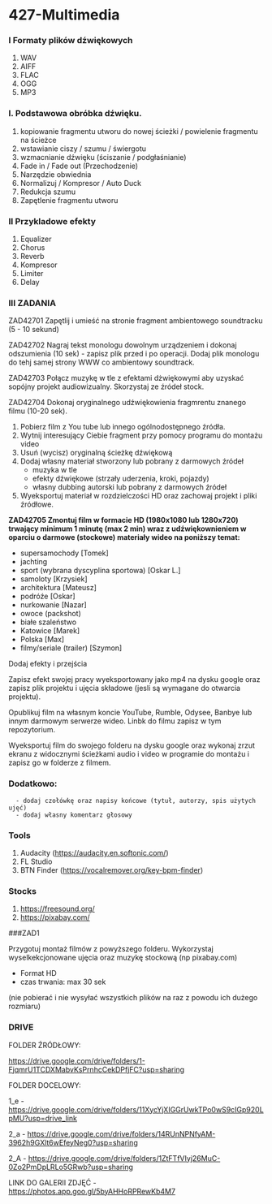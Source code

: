 # 427-Multimedia

### I Formaty plików dźwiękowych

1. WAV
2. AIFF
3. FLAC
4. OGG
5. MP3

### I. Podstawowa obróbka dźwięku.

1. kopiowanie fragmentu utworu do nowej ścieżki / powielenie fragmentu na ścieżce
2. wstawianie ciszy / szumu / świergotu
3. wzmacnianie dźwięku (ściszanie / podgłaśnianie)
4. Fade in / Fade out (Przechodzenie)
5. Narzędzie obwiednia
6. Normalizuj / Kompresor / Auto Duck
7. Redukcja szumu
8. Zapętlenie fragmentu utworu

### II Przykladowe efekty

1. Equalizer
2. Chorus
3. Reverb
4. Kompresor
5. Limiter
6. Delay


### III ZADANIA

ZAD42701
Zapętlij i umieść na stronie fragment ambientowego soundtracku (5 - 10 sekund)

ZAD42702
Nagraj tekst monologu dowolnym urządzeniem i dokonaj odszumienia (10 sek) - zapisz plik przed i po operacji. Dodaj plik monologu do tehj samej strony WWW co ambientowy soundtrack.

ZAD42703
Połącz muzykę w tle z efektami dżwiękowymi aby uzyskać sopójny projekt audiowizualny. Skorzystaj ze źródeł stock.

ZAD42704
Dokonaj oryginalnego udźwiękowienia fragmrentu znanego filmu (10-20 sek). 
1. Pobierz film z You tube lub innego ogólnodostępnego źródła.
2. Wytnij interesujący Ciebie fragment przy pomocy programu do montażu video
3. Usuń (wycisz) oryginalną ścieżkę dźwiękową
4. Dodaj własny materiał stworzony lub pobrany z darmowych źródeł
   - muzyka w tle
   - efekty dźwiękowe (strzały uderzenia, kroki, pojazdy)
   - własny dubbing autorski lub pobrany z darmowych źródeł
5. Wyeksportuj materiał w rozdzielczości HD oraz zachowaj projekt i pliki źródłowe.

<b>ZAD42705
Zmontuj film w formacie HD (1980x1080 lub 1280x720) trwający minimum 1 minutę (max 2 min) wraz z udźwiękownieniem w oparciu o darmowe (stockowe) materiały wideo na poniższy temat:</b>
   - supersamochody [Tomek]
   - jachting
   - sport (wybrana dyscyplina sportowa) [Oskar L.]
   - samoloty [Krzysiek]
   - architektura [Mateusz]
   - podróźe [Oskar]
   - nurkowanie [Nazar]
   - owoce (packshot)
   - białe szaleństwo 
   - Katowice [Marek]
   - Polska [Max]
   - filmy/seriale (trailer) [Szymon]
     
Dodaj efekty i przejścia

Zapisz efekt swojej pracy wyeksportowany jako mp4 na dysku google oraz zapisz plik projektu i ujęcia składowe (jesli są wymagane do otwarcia projektu).

Opublikuj film na własnym koncie YouTube, Rumble, Odysee, Banbye lub innym darmowym serwerze wideo. Linbk do filmu zapisz w tym repozytorium.

Wyeksportuj film do swojego folderu na dysku google oraz wykonaj zrzut ekranu z widocznymi ścieżkami audio i video w programie do montażu i zapisz go w folderze z filmem.

### Dodatkowo:
      - dodaj czołówkę oraz napisy końcowe (tytuł, autorzy, spis użytych ujęć)
      - dodaj własny komentarz głosowy

### Tools
1. Audacity (https://audacity.en.softonic.com/)
2. FL Studio
3. BTN Finder (https://vocalremover.org/key-bpm-finder)

### Stocks
1. https://freesound.org/
2. https://pixabay.com/


###ZAD1

Przygotuj montaż filmów z powyższego folderu. Wykorzystaj wyselkekcjonowane ujęcia oraz muzykę stockową (np pixabay.com)

- Format HD
- czas trwania: max 30 sek

(nie pobierać i nie wysyłać wszystkich plików na raz z powodu ich dużego rozmiaru)

### DRIVE

FOLDER ŹRÓDŁOWY:

https://drive.google.com/drive/folders/1-FjqmrU1TCDXMabvKsPrnhcCekDPfjFC?usp=sharing

FOLDER DOCELOWY:

1_e - https://drive.google.com/drive/folders/11XycYjXIGGrUwkTPo0wS9cIGp920LpMU?usp=drive_link

2_a - https://drive.google.com/drive/folders/14RUnNPNfyAM-3962h9GXlt6wEfeyNeg0?usp=sharing

2_A - https://drive.google.com/drive/folders/1ZtFTfVIyj26MuC-0Zo2PmDpLRLo5GRwb?usp=sharing




LINK DO GALERII ZDJĘĆ - https://photos.app.goo.gl/5byAHHoRPRewKb4M7
